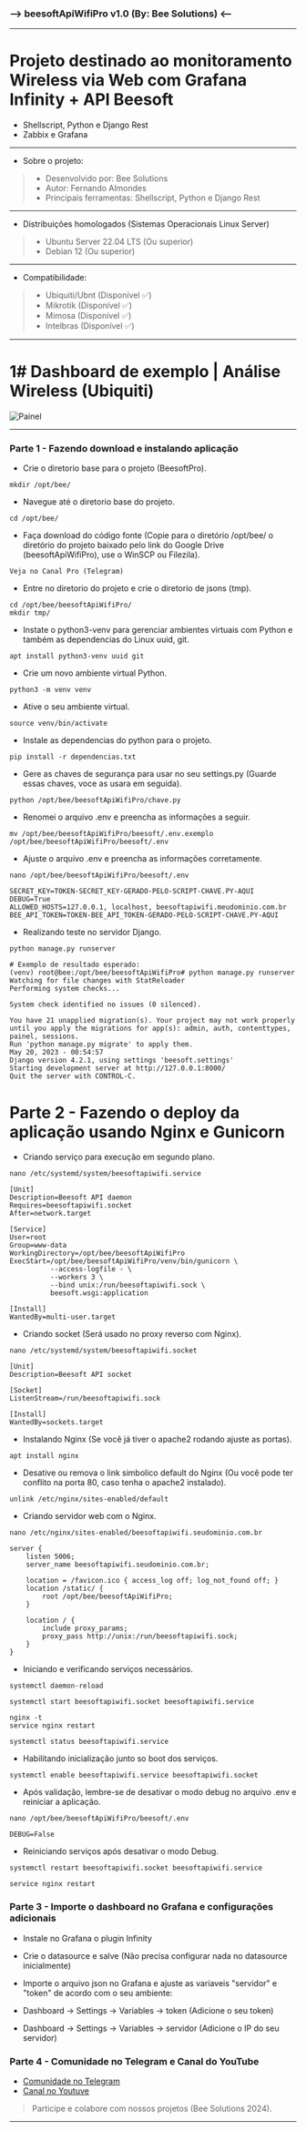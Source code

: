 ### --> beesoftApiWifiPro v1.0 (By: Bee Solutions) <-- ###

--- ---
# Projeto destinado ao monitoramento Wireless via Web com Grafana Infinity + API Beesoft
- Shellscript, Python e Django Rest
- Zabbix e Grafana
--- ---
- Sobre o projeto:
> - Desenvolvido por: Bee Solutions
> - Autor: Fernando Almondes
> - Principais ferramentas: Shellscript, Python e Django Rest
--- ---

- Distribuições homologados (Sistemas Operacionais Linux Server)
> - Ubuntu Server 22.04 LTS (Ou superior)
> - Debian 12 (Ou superior)

--- ---

- Compatibilidade:
> - Ubiquiti/Ubnt (Disponível ✅)
> - Mikrotik (Disponível ✅)
> - Mimosa (Disponível ✅)
> - Intelbras (Disponível ✅)
--- ---

# 1# Dashboard de exemplo | Análise Wireless (Ubiquiti)

![Painel](https://beesolutions.notion.site/image/https%3A%2F%2Fprod-files-secure.s3.us-west-2.amazonaws.com%2F523e516e-2d85-4d13-a6cc-d443190816f1%2F2881e57f-47b1-4e34-a1d8-383cdeef70b2%2Fdashboard-analise-aps-ubiquiti.png?table=block&id=7f47c9e4-103d-4f04-8fdf-0428d4a9670c&spaceId=523e516e-2d85-4d13-a6cc-d443190816f1&width=2000&userId=&cache=v2)
--- ---

### Parte 1 - Fazendo download e instalando aplicação ###

- Crie o diretorio base para o projeto (BeesoftPro).
```shell
mkdir /opt/bee/
```

- Navegue até o diretorio base do projeto.
```shell
cd /opt/bee/
```

- Faça download do código fonte (Copie para o diretório /opt/bee/ o diretório do projeto baixado pelo link do Google Drive (beesoftApiWifiPro), use o WinSCP ou Filezila).
```shell
Veja no Canal Pro (Telegram)
```

- Entre no diretorio do projeto e crie o diretorio de jsons (tmp).
```shell
cd /opt/bee/beesoftApiWifiPro/
mkdir tmp/
```

- Instate o python3-venv para gerenciar ambientes virtuais com Python e também as dependencias do Linux uuid, git.
```shell
apt install python3-venv uuid git
```

- Crie um novo ambiente virtual Python.
```shell
python3 -m venv venv
```

- Ative o seu ambiente virtual.
```shell
source venv/bin/activate
```

- Instale as dependencias do python para o projeto.
```shell
pip install -r dependencias.txt
```

- Gere as chaves de segurança para usar no seu settings.py (Guarde essas chaves, voce as usara em seguida).
```shell
python /opt/bee/beesoftApiWifiPro/chave.py
```

- Renomei o arquivo .env e preencha as informações a seguir.
```shell
mv /opt/bee/beesoftApiWifiPro/beesoft/.env.exemplo /opt/bee/beesoftApiWifiPro/beesoft/.env
```
- Ajuste o arquivo .env e preencha as informações corretamente.
```shell
nano /opt/bee/beesoftApiWifiPro/beesoft/.env
```
```shell
SECRET_KEY=TOKEN-SECRET_KEY-GERADO-PELO-SCRIPT-CHAVE.PY-AQUI
DEBUG=True
ALLOWED_HOSTS=127.0.0.1, localhost, beesoftapiwifi.meudominio.com.br
BEE_API_TOKEN=TOKEN-BEE_API_TOKEN-GERADO-PELO-SCRIPT-CHAVE.PY-AQUI

```

- Realizando teste no servidor Django.
```shell
python manage.py runserver
```
```shell
# Exemplo de resultado esperado:
(venv) root@bee:/opt/bee/beesoftApiWifiPro# python manage.py runserver
Watching for file changes with StatReloader
Performing system checks...

System check identified no issues (0 silenced).

You have 21 unapplied migration(s). Your project may not work properly until you apply the migrations for app(s): admin, auth, contenttypes, painel, sessions.
Run 'python manage.py migrate' to apply them.
May 20, 2023 - 00:54:57
Django version 4.2.1, using settings 'beesoft.settings'
Starting development server at http://127.0.0.1:8000/
Quit the server with CONTROL-C.
```

# Parte 2 - Fazendo o deploy da aplicação usando Nginx e Gunicorn  #

- Criando serviço para execução em segundo plano.
```shell
nano /etc/systemd/system/beesoftapiwifi.service
```
```shell
[Unit]
Description=Beesoft API daemon
Requires=beesoftapiwifi.socket
After=network.target

[Service]
User=root
Group=www-data
WorkingDirectory=/opt/bee/beesoftApiWifiPro
ExecStart=/opt/bee/beesoftApiWifiPro/venv/bin/gunicorn \
          --access-logfile - \
          --workers 3 \
          --bind unix:/run/beesoftapiwifi.sock \
          beesoft.wsgi:application

[Install]
WantedBy=multi-user.target

```

- Criando socket (Será usado no proxy reverso com Nginx).
```shell
nano /etc/systemd/system/beesoftapiwifi.socket
```
```shell
[Unit]
Description=Beesoft API socket

[Socket]
ListenStream=/run/beesoftapiwifi.sock

[Install]
WantedBy=sockets.target
```

- Instalando Nginx (Se você já tiver o apache2 rodando ajuste as portas).
```shell
apt install nginx
```

- Desative ou remova o link simbolico default do Nginx (Ou você pode ter conflito na porta 80, caso tenha o apache2 instalado).
```shell
unlink /etc/nginx/sites-enabled/default
```

- Criando servidor web com o Nginx.
```shell
nano /etc/nginx/sites-enabled/beesoftapiwifi.seudominio.com.br
```
```shell
server {
    listen 5006;
    server_name beesoftapiwifi.seudominio.com.br;

    location = /favicon.ico { access_log off; log_not_found off; }
    location /static/ {
        root /opt/bee/beesoftApiWifiPro;
    }

    location / {
        include proxy_params;
        proxy_pass http://unix:/run/beesoftapiwifi.sock;
    }
}
```

- Iniciando e verificando serviços necessários.
```shell
systemctl daemon-reload

systemctl start beesoftapiwifi.socket beesoftapiwifi.service

nginx -t
service nginx restart

systemctl status beesoftapiwifi.service
```

- Habilitando inicialização junto so boot dos serviços.
```shell
systemctl enable beesoftapiwifi.service beesoftapiwifi.socket
```

- Após validação, lembre-se de desativar o modo debug no arquivo .env e reiniciar a aplicação.
```shell
nano /opt/bee/beesoftApiWifiPro/beesoft/.env
```
```shell
DEBUG=False
```
- Reiniciando serviços após desativar o modo Debug.
```shell
systemctl restart beesoftapiwifi.socket beesoftapiwifi.service

service nginx restart
```

### Parte 3 - Importe o dashboard no Grafana e configurações adicionais ###

- Instale no Grafana o plugin Infinity
- Crie o datasource e salve (Não precisa configurar nada no datasource inicialmente)

- Importe o arquivo json no Grafana e ajuste as variaveis "servidor" e "token" de acordo com o seu ambiente:
- Dashboard -> Settings -> Variables -> token (Adicione o seu token)
- Dashboard -> Settings -> Variables -> servidor (Adicione o IP do seu servidor)

### Parte 4 - Comunidade no Telegram e Canal do YouTube ###

- [Comunidade no Telegram](https://t.me/beesolutions)
- [Canal no Youtuve](https://www.youtube.com/beesolutions)

> Participe e colabore com nossos projetos (Bee Solutions 2024).

--- ---
